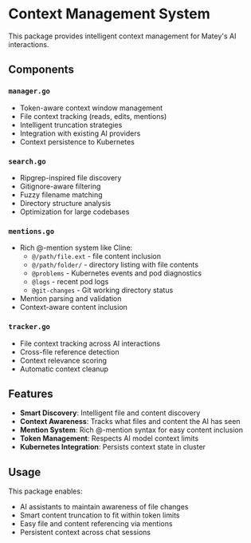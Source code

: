 # Context Management System

This package provides intelligent context management for Matey's AI interactions.

## Components

### `manager.go`
- Token-aware context window management
- File context tracking (reads, edits, mentions)
- Intelligent truncation strategies
- Integration with existing AI providers
- Context persistence to Kubernetes

### `search.go`
- Ripgrep-inspired file discovery
- Gitignore-aware filtering
- Fuzzy filename matching
- Directory structure analysis
- Optimization for large codebases

### `mentions.go`
- Rich @-mention system like Cline:
  - `@/path/file.ext` - file content inclusion
  - `@/path/folder/` - directory listing with file contents
  - `@problems` - Kubernetes events and pod diagnostics
  - `@logs` - recent pod logs
  - `@git-changes` - Git working directory status
- Mention parsing and validation
- Context-aware content inclusion

### `tracker.go`
- File context tracking across AI interactions
- Cross-file reference detection
- Context relevance scoring
- Automatic context cleanup

## Features

- **Smart Discovery**: Intelligent file and content discovery
- **Context Awareness**: Tracks what files and content the AI has seen
- **Mention System**: Rich @-mention syntax for easy content inclusion
- **Token Management**: Respects AI model context limits
- **Kubernetes Integration**: Persists context state in cluster

## Usage

This package enables:
- AI assistants to maintain awareness of file changes
- Smart content truncation to fit within token limits
- Easy file and content referencing via mentions
- Persistent context across chat sessions